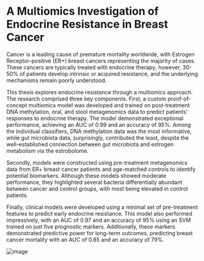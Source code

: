 # A Multiomics Investigation of Endocrine Resistance in Breast Cancer

Cancer is a leading cause of premature mortality worldwide, with Estrogen Receptor-positive (ER+) breast cancers representing the majority of cases. These cancers are typically treated with endocrine therapy; however, 30-50% of patients develop intrinsic or acquired resistance, and the underlying mechanisms remain poorly understood.

This thesis explores endocrine resistance through a multiomics approach. The research comprised three key components. First, a custom proof-of-concept multiomics model was developed and trained on post-treatment DNA methylation, oral, and stool metagenomics data to predict patients' responses to endocrine therapy. The model demonstrated exceptional performance, achieving an AUC of 0.99 and an accuracy of 95%. Among the individual classifiers, DNA methylation data was the most informative, while gut microbiota data, surprisingly, contributed the least, despite the well-established connection between gut microbiota and estrogen metabolism via the estrobolome.

Secondly, models were constructed using pre-treatment metagenomics data from ER+ breast cancer patients and age-matched controls to identify potential biomarkers. Although these models showed moderate performance, they highlighted several bacteria differentially abundant between cancer and control groups, with most being elevated in control patients.

Finally, clinical models were developed using a minimal set of pre-treatment features to predict early endocrine resistance. This model also performed impressively, with an AUC of 0.97 and an accuracy of 95% using an SVM trained on just five prognostic markers. Additionally, these markers demonstrated predictive power for long-term outcomes, predicting breast cancer mortality with an AUC of 0.85 and an accuracy of 79%.

![image](https://github.com/user-attachments/assets/a6f2581f-427c-4764-b732-50ae29229560)



